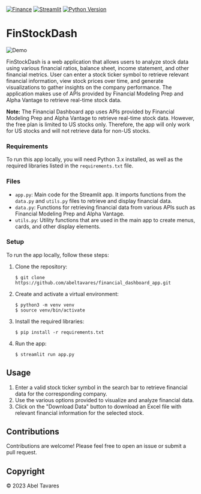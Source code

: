 [![Finance](https://img.shields.io/badge/Finance-Project-blue.svg)](https://github.com/abeltavares/financial_dashboard_app)
[![Streamlit](https://img.shields.io/badge/Made%20with-Streamlit-FF6F61.svg)](https://streamlit.io/)
[![Python Version](https://img.shields.io/badge/Python-3.10.10-blue)](https://www.python.org/downloads/)

# FinStockDash 

![Demo](assets/web_app_demo.gif)

FinStockDash is a web application that allows users to analyze stock data using various financial ratios, balance sheet, income statement, and other financial metrics. User can enter a stock ticker symbol to retrieve relevant financial information, view stock prices over time, and generate visualizations to gather insights on the company performance. The application makes use of APIs provided by Financial Modeling Prep and Alpha Vantage to retrieve real-time stock data.

**Note:** The Financial Dashboard app uses APIs provided by Financial Modeling Prep and Alpha Vantage to retrieve real-time stock data. However, the free plan is limited to US stocks only. Therefore, the app will only work for US stocks and will not retrieve data for non-US stocks.

### Requirements

To run this app locally, you will need Python 3.x installed, as well as the required libraries listed in the `requirements.txt` file.

### Files

- `app.py`: Main code for the Streamlit app. It imports functions from the `data.py` and `utils.py` files to retrieve and display financial data.
- `data.py`: Functions for retrieving financial data from various APIs such as Financial Modeling Prep and Alpha Vantage.
- `utils.py`: Utility functions that are used in the main app to create menus, cards, and other display elements.


### Setup
To run the app locally, follow these steps:

1. Clone the repository: <br>

       $ git clone https://github.com/abeltavares/financial_dashboard_app.git 

2. Create and activate a virtual environment: <br>

       $ python3 -m venv venv
       $ source venv/bin/activate

3. Install the required libraries:<br>

       $ pip install -r requirements.txt

4. Run the app:

       $ streamlit run app.py


## Usage

1. Enter a valid stock ticker symbol in the search bar to retrieve financial data for the corresponding company. <br>
2. Use the various options provided to visualize and analyze financial data. <br>
3. Click on the "Download Data" button to download an Excel file with relevant financial information for the selected stock. <br>

## Contributions

Contributions are welcome! Please feel free to open an issue or submit a pull request.

## Copyright
© 2023 Abel Tavares
